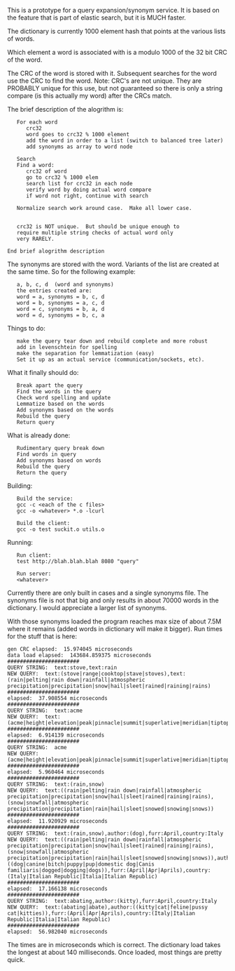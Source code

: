 This is a prototype for a query expansion/synonym service.
It is based on the feature that is part of elastic search, but it
is MUCH faster.

The dictionary is currently 1000 element hash that points at the various
lists of words.

Which element a word is associated with is a modulo 1000 of the 32 bit
CRC of the word.

The CRC of the word is stored with it.  Subsequent searches for the word
use the CRC to find the word.  Note:  CRC's are not unique.  They are
PROBABLY unique for this use, but not guaranteed so there is only a
string compare (is this actually my word) after the CRCs match.

The brief description of the alogrithm is:
```
   For each word
      crc32
      word goes to crc32 % 1000 element
      add the word in order to a list (switch to balanced tree later)
      add synonyms as array to word node

   Search
   Find a word:
      crc32 of word
      go to crc32 % 1000 elem
      search list for crc32 in each node
      verify word by doing actual word compare
      if word not right, continue with search

   Normalize search work around case.  Make all lower case.


   crc32 is NOT unique.  But should be unique enough to
   require multiple string checks of actual word only
   very RARELY.

End brief alogrithm description
```


The synonyms are stored with the word.  Variants of the list are created
at the same time.  So for the following example:
```
   a, b, c, d  (word and synonyms)
   the entries created are:
   word = a, synonyms = b, c, d
   word = b, synonyms = a, c, d
   word = c, synonyms = b, a, d
   word = d, synonyms = b, c, a
```

Things to do:
```
   make the query tear down and rebuild complete and more robust
   add in levenschtein for spelling
   make the separation for lemmatization (easy)
   Set it up as an actual service (communication/sockets, etc).
```

What it finally should do:
```
   Break apart the query
   Find the words in the query
   Check word spelling and update
   Lemmatize based on the words
   Add synonyms based on the words
   Rebuild the query
   Return query
```

What is already done:
```
   Rudimentary query break down
   Find words in query
   Add synonyms based on words
   Rebuild the query
   Return the query
```

Building:
```
   Build the service:
   gcc -c <each of the c files>
   gcc -o <whatever> *.o -lcurl

   Build the client:
   gcc -o test suckit.o utils.o
```

Running:
```
   Run client:
   test http://blah.blah.blah 8080 "query"

   Run server:
   <whatever>
```

Currently there are only built in cases and a single synonyms file.  The 
synonyms file is not that big and only results in about 70000 words in the
dictionary.  I would appreciate a larger list of synonyms.

With those synonyms loaded the program reaches max size of about 7.5M where 
it remains (added words in dictionary will make it bigger).  Run times for 
the stuff that is here:
```
gen CRC elapsed:  15.974045 microseconds
data load elapsed:  143684.859375 microseconds
#######################
QUERY STRING:  text:stove,text:rain
NEW QUERY:  text:(stove|range|cooktop|stave|stoves),text:(rain|pelting|rain down|rainfall|atmospheric precipitation|precipitation|snow|hail|sleet|rained|raining|rains)
#######################
elapsed:  37.908554 microseconds
#######################
QUERY STRING:  text:acme
NEW QUERY:  text:(acme|height|elevation|peak|pinnacle|summit|superlative|meridian|tiptop|top)
#######################
elapsed:  6.914139 microseconds
#######################
QUERY STRING:  acme
NEW QUERY:  (acme|height|elevation|peak|pinnacle|summit|superlative|meridian|tiptop|top)
#######################
elapsed:  5.960464 microseconds
#######################
QUERY STRING:  text:(rain,snow)
NEW QUERY:  text:((rain|pelting|rain down|rainfall|atmospheric precipitation|precipitation|snow|hail|sleet|rained|raining|rains),(snow|snowfall|atmospheric precipitation|precipitation|rain|hail|sleet|snowed|snowing|snows))
#######################
elapsed:  11.920929 microseconds
#######################
QUERY STRING:  text:(rain,snow),author:(dog),furr:April,country:Italy
NEW QUERY:  text:((rain|pelting|rain down|rainfall|atmospheric precipitation|precipitation|snow|hail|sleet|rained|raining|rains),(snow|snowfall|atmospheric precipitation|precipitation|rain|hail|sleet|snowed|snowing|snows)),author:((dog|canine|bitch|puppy|pup|domestic dog|Canis familiaris|dogged|dogging|dogs)),furr:(April|Apr|Aprils),country:(Italy|Italian Republic|Italia|Italian Republic)
#######################
elapsed:  17.166138 microseconds
#######################
QUERY STRING:  text:abating,author:(kitty),furr:April,country:Italy
NEW QUERY:  text:(abating|abate),author:((kitty|cat|feline|pussy cat|kitties)),furr:(April|Apr|Aprils),country:(Italy|Italian Republic|Italia|Italian Republic)
#######################
elapsed:  56.982040 microseconds
```

The times are in microseconds which is correct.  The dictionary load takes the
longest at about 140 milliseconds.  Once loaded, most things are pretty quick.
